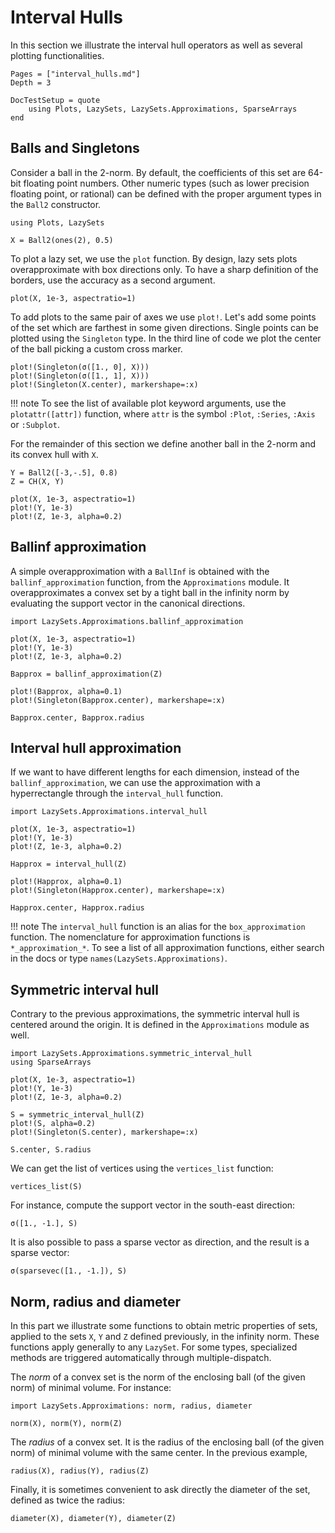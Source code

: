 # Interval Hulls

In this section we illustrate the interval hull operators as well as several
plotting functionalities.

```@contents
Pages = ["interval_hulls.md"]
Depth = 3
```

```@meta
DocTestSetup = quote
    using Plots, LazySets, LazySets.Approximations, SparseArrays
end
```

## Balls and Singletons

Consider a ball in the 2-norm. By default, the coefficients of this set are
64-bit floating point numbers.
Other numeric types (such as lower precision floating point, or rational) can be
defined with the proper argument types in the `Ball2` constructor.

```@example example_ih
using Plots, LazySets

X = Ball2(ones(2), 0.5)
```

To plot a lazy set, we use the `plot` function. By design, lazy sets plots overapproximate with box directions only.
To have a sharp definition of the borders, use the accuracy as a second
argument.

```@example example_ih
plot(X, 1e-3, aspectratio=1)
```

To add plots to the same pair of axes we use `plot!`. Let's add some points of
the set which are farthest in some given directions.
Single points can be plotted using the `Singleton` type.
In the third line of code we plot the center of the ball picking a custom cross
marker.


```@example example_ih
plot!(Singleton(σ([1., 0], X)))
plot!(Singleton(σ([1., 1], X)))
plot!(Singleton(X.center), markershape=:x)
```

!!! note
    To see the list of available plot keyword arguments, use the
    `plotattr([attr])` function, where `attr` is the symbol `:Plot`, `:Series`,
    `:Axis` or `:Subplot`.

For the remainder of this section we define another ball in the 2-norm and its
convex hull with `X`.

```@example example_ih
Y = Ball2([-3,-.5], 0.8)
Z = CH(X, Y)

plot(X, 1e-3, aspectratio=1)
plot!(Y, 1e-3)
plot!(Z, 1e-3, alpha=0.2)
```

## Ballinf approximation

A simple overapproximation with a `BallInf` is obtained with the `ballinf_approximation` function, from the `Approximations` module.
It overapproximates a convex set by a tight ball in the infinity norm by
evaluating the support vector in the canonical directions.

```@example example_ih
import LazySets.Approximations.ballinf_approximation

plot(X, 1e-3, aspectratio=1)
plot!(Y, 1e-3)
plot!(Z, 1e-3, alpha=0.2)

Bapprox = ballinf_approximation(Z)

plot!(Bapprox, alpha=0.1)
plot!(Singleton(Bapprox.center), markershape=:x)
```

```@example example_ih
Bapprox.center, Bapprox.radius
```

## Interval hull approximation

If we want to have different lengths for each dimension, instead of the
`ballinf_approximation`, we can use the approximation with a hyperrectangle
through the `interval_hull` function.

```@example example_ih
import LazySets.Approximations.interval_hull

plot(X, 1e-3, aspectratio=1)
plot!(Y, 1e-3)
plot!(Z, 1e-3, alpha=0.2)

Happrox = interval_hull(Z)

plot!(Happrox, alpha=0.1)
plot!(Singleton(Happrox.center), markershape=:x)
```

```@example example_ih
Happrox.center, Happrox.radius
```

!!! note
    The `interval_hull` function is an alias for the `box_approximation`
    function.
    The nomenclature for approximation functions is `*_approximation_*`.
    To see a list of all approximation functions, either search in the docs or
    type `names(LazySets.Approximations)`.

## Symmetric interval hull

Contrary to the previous approximations, the symmetric interval hull is centered
around the origin.
It is defined in the `Approximations` module as well.

```@example example_ih
import LazySets.Approximations.symmetric_interval_hull
using SparseArrays

plot(X, 1e-3, aspectratio=1)
plot!(Y, 1e-3)
plot!(Z, 1e-3, alpha=0.2)

S = symmetric_interval_hull(Z)
plot!(S, alpha=0.2)
plot!(Singleton(S.center), markershape=:x)
```

```@example example_ih
S.center, S.radius
```

We can get the list of vertices using the `vertices_list` function:

```@example example_ih
vertices_list(S)
```
 
For instance, compute the support vector in the south-east direction:
 
```@example example_ih
σ([1., -1.], S)
```
 
It is also possible to pass a sparse vector as direction, and the result is a
sparse vector:
 
 ```@example example_ih
σ(sparsevec([1., -1.]), S)
```

## Norm, radius and diameter

In this part we illustrate some functions to obtain metric properties of sets,
applied to the sets `X`, `Y` and `Z` defined previously, in the infinity norm.
These functions apply generally to any `LazySet`.
For some types, specialized methods are triggered automatically through
multiple-dispatch.

The *norm* of a convex set is the norm of the enclosing ball (of the given norm)
of minimal volume.
For instance:

```@example example_ih
import LazySets.Approximations: norm, radius, diameter

norm(X), norm(Y), norm(Z)
```

The *radius* of a convex set. It is the radius of the enclosing ball (of the
given norm) of minimal volume with the same center.
In the previous example,

```@example example_ih
radius(X), radius(Y), radius(Z)
```

Finally, it is sometimes convenient to ask directly the diameter of the set,
defined as twice the radius:

```@example example_ih
diameter(X), diameter(Y), diameter(Z)
```
